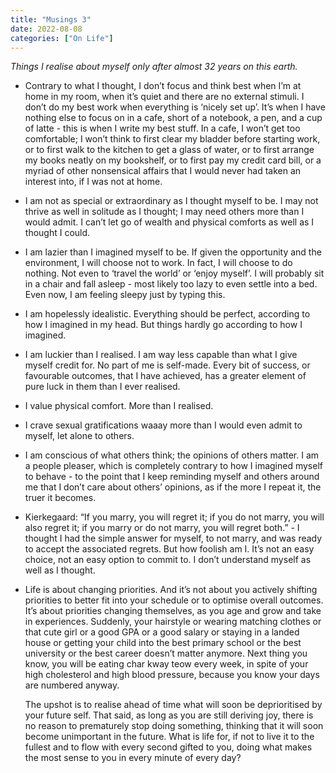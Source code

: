 ```yaml
---
title: "Musings 3"
date: 2022-08-08
categories: ["On Life"]
---
```


*Things I realise about myself only after almost 32 years on this earth.*

- Contrary to what I thought, I don’t focus and think best when I’m at home in my room, when it’s quiet and there are no external stimuli. I don’t do my best work when everything is ‘nicely set up’. It’s when I have nothing else to focus on in a cafe, short of a notebook, a pen, and a cup of latte - this is when I write my best stuff. In a cafe, I won’t get too comfortable; I won’t think to first clear my bladder before starting work, or to first walk to the kitchen to get a glass of water, or to first arrange my books neatly on my bookshelf, or to first pay my credit card bill, or a myriad of other nonsensical affairs that I would never had taken an interest into, if I was not at home.

- I am not as special or extraordinary as I thought myself to be. I may not thrive as well in solitude as I thought; I may need others more than I would admit. I can’t let go of wealth and physical comforts as well as I thought I could.

- I am lazier than I imagined myself to be. If given the opportunity and the environment, I will choose not to work. In fact, I will choose to do nothing. Not even to ‘travel the world’ or ‘enjoy myself’. I will probably sit in a chair and fall asleep - most likely too lazy to even settle into a bed. Even now, I am feeling sleepy just by typing this.

- I am hopelessly idealistic. Everything should be perfect, according to how I imagined in my head. But things hardly go according to how I imagined.

- I am luckier than I realised. I am way less capable than what I give myself credit for. No part of me is self-made. Every bit of success, or favourable outcomes, that I have achieved, has a greater element of pure luck in them than I ever realised.

- I value physical comfort. More than I realised.

- I crave sexual gratifications waaay more than I would even admit to myself, let alone to others.

- I am conscious of what others think; the opinions of others matter. I am a people pleaser, which is completely contrary to how I imagined myself to behave - to the point that I keep reminding myself and others around me that I don’t care about others’ opinions, as if the more I repeat it, the truer it becomes.

- Kierkegaard: “If you marry, you will regret it; if you do not marry, you will also regret it; if you marry or do not marry, you will regret both.” - I thought I had the simple answer for myself, to not marry, and was ready to accept the associated regrets. But how foolish am I. It’s not an easy choice, not an easy option to commit to. I don’t understand myself as well as I thought.

- Life is about changing priorities. And it’s not about you actively shifting priorities to better fit into your schedule or to optimise overall outcomes. It’s about priorities changing themselves, as you age and grow and take in experiences. Suddenly, your hairstyle or wearing matching clothes or that cute girl or a good GPA or a good salary or staying in a landed house or getting your child into the best primary school or the best university or the best career doesn’t matter anymore. Next thing you know, you will be eating char kway teow every week, in spite of your high cholesterol and high blood pressure, because you know your days are numbered anyway.
    
    The upshot is to realise ahead of time what will soon be deprioritised by your future self. That said, as long as you are still deriving joy, there is no reason to prematurely stop doing something, thinking that it will soon become unimportant in the future. What is life for, if not to live it to the fullest and to flow with every second gifted to you, doing what makes the most sense to you in every minute of every day?
